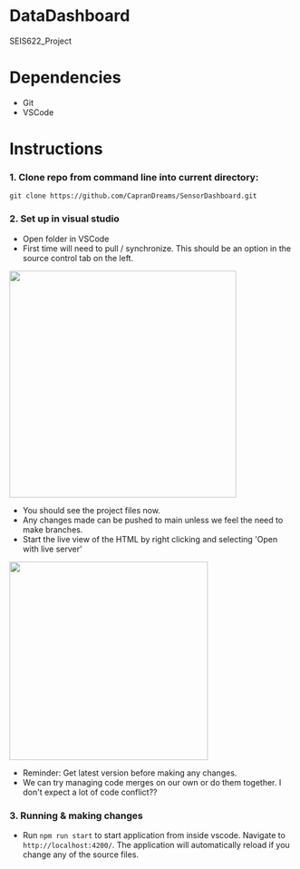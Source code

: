 # DataDashboard

SEIS622_Project

# Dependencies
- Git
- VSCode

# Instructions

### 1. Clone repo from command line into current directory:
   ```
   git clone https://github.com/CapranDreams/SensorDashboard.git
   ```
### 2. Set up in visual studio
   - Open folder in VSCode
   - First time will need to pull / synchronize. This should be an option in the source control tab on the left.

  <img src="https://github.com/CapranDreams/SensorDashboard/assets/6502745/c4e6d4b6-9026-4b0a-a25a-718eda5300f6" height="400">

   - You should see the project files now.
   - Any changes made can be pushed to main unless we feel the need to make branches.
   - Start the live view of the HTML by right clicking and selecting 'Open with live server'
     
  <img src="https://github.com/CapranDreams/SensorDashboard/assets/6502745/f1e5f783-3736-4f6d-9fce-dc8a5b771fd7" height="350">

   - Reminder: Get latest version before making any changes.
   - We can try managing code merges on our own or do them together. I don't expect a lot of code conflict??
  
### 3. Running & making changes

   - Run `npm run start` to start application from inside vscode. Navigate to `http://localhost:4200/`. The application will automatically reload if you change any of the source files.

